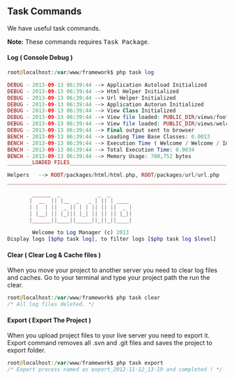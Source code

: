 ## Task Commands<a name="task-commands"></a>

We have useful task commands.

**Note:** These commands requires <kbd>Task Package</kbd>.

#### Log ( Console Debug )

```php
root@localhost:/var/www/framework$ php task log
```

```php
DEBUG - 2013-09-13 06:39:44 --> Application Autoload Initialized 
DEBUG - 2013-09-13 06:39:44 --> Html Helper Initialized 
DEBUG - 2013-09-13 06:39:44 --> Url Helper Initialized 
DEBUG - 2013-09-13 06:39:44 --> Application Autorun Initialized 
DEBUG - 2013-09-13 06:39:44 --> View Class Initialized 
DEBUG - 2013-09-13 06:39:44 --> View file loaded: PUBLIC_DIR/views/footer.php 
DEBUG - 2013-09-13 06:39:44 --> View file loaded: PUBLIC_DIR/views/welcome.php 
DEBUG - 2013-09-13 06:39:44 --> Final output sent to browser 
BENCH - 2013-09-13 06:39:44 --> Loading Time Base Classes: 0.0013 
BENCH - 2013-09-13 06:39:44 --> Execution Time ( Welcome / Welcome / Index ): 0.0021 
BENCH - 2013-09-13 06:39:44 --> Total Execution Time: 0.0034 
BENCH - 2013-09-13 06:39:44 --> Memory Usage: 700,752 bytes 
________LOADED FILES______________________________________________________

Helpers   --> ROOT/packages/html/html.php, ROOT/packages/url/url.php
__________________________________________________________________________

        ______  _            _  _
       |  __  || |__  _   _ | || | ____
       | |  | ||  _ || | | || || ||  _ |
       | |__| || |_||| |_| || || || |_||
       |______||____||_____||_||_||____|

        Welcome to Log Manager (c) 2013
Display logs [$php task log], to filter logs [$php task log $level]
```


#### Clear ( Clear Log & Cache files )

When you move your project to another server you need to clear log files and caches. Go to your terminal and type your project path the run the clear.

```php
root@localhost:/var/www/framework$ php task clear 
/* All log files deleted. */
```

#### Export ( Export The Project )

When you upload project files to your live server you need to export it. Export command removes all .svn and .git files and saves the project to export folder.

```php
root@localhost:/var/www/framework$ php task export  
/* Export process named as export_2012-11-12_13-19 and completed ! */
```